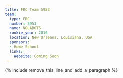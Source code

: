 ```yaml
---
title: FRC Team 5953
team:
  type: FRC
  number: 5953
  name: NOLABOTS
  rookie_year: 2016
  location: New Orleans, Louisiana, USA
  sponsors:
  - Home School
  links:
    Website: Coming Soon
---
```


{% include remove_this_line_and_add_a_paragraph %}